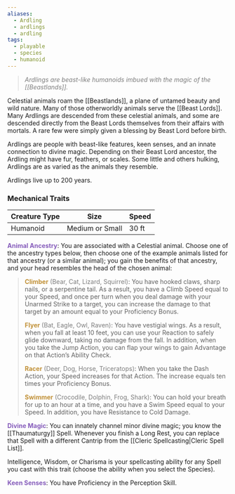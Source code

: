 ```yaml
---
aliases:
  - Ardling
  - ardlings
  - ardling
tags:
  - playable
  - species
  - humanoid
---
```

> <span style="color:rgb(125, 125, 125)">*Ardlings are beast-like humanoids imbued with the magic of the [[Beastlands]].*</span>

Celestial animals roam the [[Beastlands]], a plane of untamed beauty and wild nature. Many of those otherworldly animals serve the [[Beast Lords]]. Many Ardlings are descended from these celestial animals, and some are descended directly from the Beast Lords themselves from their affairs with mortals. A rare few were simply given a blessing by Beast Lord before birth. 

Ardlings are people with beast-like features, keen senses, and an innate connection to divine magic. Depending on their Beast Lord ancestor, the Ardling might have fur, feathers, or scales. Some little and others hulking, Ardlings are as varied as the animals they resemble. 

Ardlings live up to 200 years.

### Mechanical Traits


| Creature Type | Size            | Speed |
| ------------- | --------------- | ----- |
| Humanoid      | Medium or Small | 30 ft |

**<span style="color:rgb(134, 93, 187)">Animal Ancestry</span>**: You are associated with a Celestial animal. Choose one of the ancestry types below, then choose one of the example animals listed for that ancestry (or a similar animal); you gain the benefits of that ancestry, and your head resembles the head of the chosen animal:

> **<span style="color:rgb(193, 145, 56)">Climber</span>** <span style="color:rgb(125, 125, 125)">(Bear, Cat, Lizard, Squirrel)</span>: You have hooked claws, sharp nails, or a serpentine tail. As a result, you have a Climb Speed equal to your Speed, and once per turn when you deal damage with your Unarmed Strike to a target, you can increase the damage to that target by an amount equal to your Proficiency Bonus. 
> 
> **<span style="color:rgb(193, 145, 56)">Flyer</span>** <span style="color:rgb(125, 125, 125)">(Bat, Eagle, Owl, Raven)</span>: You have vestigial wings. As a result, when you fall at least 10 feet, you can use your Reaction to safely glide downward, taking no damage from the fall. In addition, when you take the Jump Action, you can flap your wings to gain Advantage on that Action’s Ability Check. 
> 
> **<span style="color:rgb(193, 145, 56)">Racer</span>** <span style="color:rgb(125, 125, 125)">(Deer, Dog, Horse, Triceratops)</span>: When you take the Dash Action, your Speed increases for that Action. The increase equals ten times your Proficiency Bonus. 
> 
> **<span style="color:rgb(193, 145, 56)">Swimmer</span>** <span style="color:rgb(125, 125, 125)">(Crocodile, Dolphin, Frog, Shark)</span>: You can hold your breath for up to an hour at a time, and you have a Swim Speed equal to your Speed. In addition, you have Resistance to Cold Damage.

**<span style="color:rgb(134, 93, 187)">Divine Magic</span>**: You can innately channel minor divine magic; you know the [[Thaumaturgy]] Spell. Whenever you finish a Long Rest, you can replace that Spell with a different Cantrip from the [[Cleric Spellcasting|Cleric Spell List]]. 

Intelligence, Wisdom, or Charisma is your spellcasting ability for any Spell you cast with this trait (choose the ability when you select the Species). 

**<span style="color:rgb(134, 93, 187)">Keen Senses</span>**: You have Proficiency in the Perception Skill.